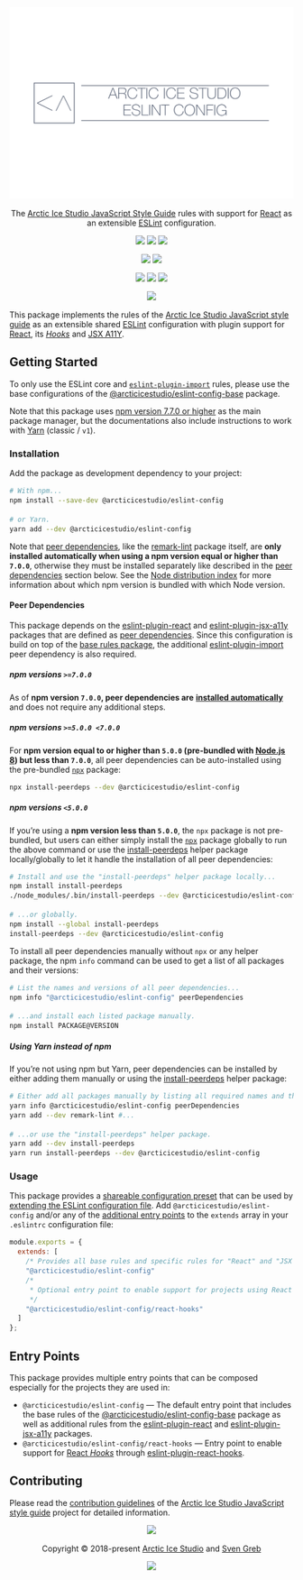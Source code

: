 <p align="center"><img src="https://raw.githubusercontent.com/arcticicestudio/styleguide-javascript/main/assets/images/packages/@arcticicestudio/eslint-config/repository-hero.svg?sanitize=true"/></p>

<p align="center">The <a href="https://github.com/arcticicestudio/styleguide-javascript" target="_blank" rel="noreferrer">Arctic Ice Studio JavaScript Style Guide</a> rules with support for <a href="https://reactjs.org" target="_blank" rel="noreferrer">React</a> as an extensible <a href="https://eslint.org" target="_blank" rel="noreferrer">ESLint</a> configuration.</p>

<p align="center"><a href="https://github.com/arcticicestudio/styleguide-javascript/releases/latest" target="_blank" rel="noreferrer"><img src="https://img.shields.io/github/release/arcticicestudio/styleguide-javascript.svg?style=flat-square&label=Release&logo=github&logoColor=eceff4&colorA=4c566a&colorB=88c0d0"/></a> <a href="https://arcticicestudio.github.io/styleguide-javascript" target="_blank" rel="noreferrer"><img src="https://img.shields.io/github/release/arcticicestudio/styleguide-javascript.svg?style=flat-square&label=Docs&logo=read-the-docs&logoColor=eceff4&colorA=4c566a&colorB=88c0d0"/></a> <a href="https://github.com/arcticicestudio/styleguide-javascript/blob/main/CHANGELOG.md" target="_blank" rel="noreferrer"><img src="https://img.shields.io/github/release/arcticicestudio/styleguide-javascript.svg?style=flat-square&label=Changelog&logo=github&logoColor=eceff4&colorA=4c566a&colorB=88c0d0"/></a></p>

<p align="center"><a href="https://www.npmjs.com/package/@arcticicestudio/eslint-config" target="_blank" rel="noreferrer"><img src="https://img.shields.io/npm/v/@arcticicestudio/eslint-config.svg?style=flat-square&label=npm&logoColor=eceff4&colorA=4c566a&colorB=88c0d0&logo=data:image/svg+xml;base64,PHN2ZyB4bWxucz0iaHR0cDovL3d3dy53My5vcmcvMjAwMC9zdmciIHdpZHRoPSIxNiIgaGVpZ2h0PSIxNiI+PHBhdGggZmlsbD0iI2Q4ZGVlOSIgZD0iTTEyIDE0SDRhMiAyIDAgMCAxLTItMlY0YTIgMiAwIDAgMSAyLTJoOGEyIDIgMCAwIDEgMiAydjhhMiAyIDAgMCAxLTIgMnpNNCAzLjMzMkEuNjcuNjcgMCAwIDAgMy4zMzIgNHY4YzAgLjM2Ny4zLjY2OC42NjguNjY4aDhhLjY3LjY3IDAgMCAwIC42NjgtLjY2OFY0QS42Ny42NyAwIDAgMCAxMiAzLjMzMnptMCAwIi8+PHBhdGggZmlsbD0iI2Q4ZGVlOSIgZD0iTTggNmgyLjY2OHY2LjY2OEg4em0wIDAiLz48L3N2Zz4K"/></a> <a href="https://www.npmjs.com/package/@arcticicestudio/eslint-config" target="_blank" rel="noreferrer"><img src="https://img.shields.io/npm/dt/@arcticicestudio/eslint-config.svg?style=flat-square&label=Downloads&logoColor=eceff4&colorA=4c566a&colorB=88c0d0&logo=data:image/svg+xml;base64,PHN2ZyB4bWxucz0iaHR0cDovL3d3dy53My5vcmcvMjAwMC9zdmciIHdpZHRoPSIxNiIgaGVpZ2h0PSIxNiI+PHBhdGggZmlsbD0iI2Q4ZGVlOSIgZD0iTTEyIDE0SDRhMiAyIDAgMCAxLTItMlY0YTIgMiAwIDAgMSAyLTJoOGEyIDIgMCAwIDEgMiAydjhhMiAyIDAgMCAxLTIgMnpNNCAzLjMzMkEuNjcuNjcgMCAwIDAgMy4zMzIgNHY4YzAgLjM2Ny4zLjY2OC42NjguNjY4aDhhLjY3LjY3IDAgMCAwIC42NjgtLjY2OFY0QS42Ny42NyAwIDAgMCAxMiAzLjMzMnptMCAwIi8+PHBhdGggZmlsbD0iI2Q4ZGVlOSIgZD0iTTggNmgyLjY2OHY2LjY2OEg4em0wIDAiLz48L3N2Zz4K"/></a></p>

<p align="center"><a href="https://github.com/arcticicestudio/styleguide-javascript/releases/latest" target="_blank" rel="noreferrer"><img src="https://img.shields.io/github/release/arcticicestudio/styleguide-javascript.svg?style=flat-square&label=JavaScript%20Style%20Guide&logoColor=eceff4&colorA=4c566a&colorB=88c0d0&logo=javascript"/></a> <a href="https://github.com/arcticicestudio/styleguide-markdown/releases/latest" target="_blank" rel="noreferrer"><img src="https://img.shields.io/github/release/arcticicestudio/styleguide-markdown.svg?style=flat-square&label=Markdown%20Style%20Guide&logoColor=eceff4&colorA=4c566a&colorB=88c0d0&logo=markdown"/></a> <a href="https://github.com/arcticicestudio/styleguide-git/releases/latest" target="_blank" rel="noreferrer"><img src="https://img.shields.io/github/release/arcticicestudio/styleguide-git.svg?style=flat-square&label=Git%20Style%20Guide&logoColor=eceff4&colorA=4c566a&colorB=88c0d0&logo=git"/></a></p>

<p align="center"><a href="https://github.com/arcticicestudio/styleguide-javascript/actions" target="_blank" rel="noreferrer"><img src="https://img.shields.io/github/workflow/status/arcticicestudio/styleguide-javascript/ci?style=flat-square&label=CI&logoColor=eceff4&colorA=4c566a&logo=github-actions"/></a></p>

This package implements the rules of the [Arctic Ice Studio JavaScript style guide][gh-stg-repo] as an extensible shared [ESLint][] configuration with plugin support for [React][gh-esl-p-react], its [_Hooks_][gh-esl-p-react-hooks] and [JSX A11Y][gh-esl-p-jsx-a11y].

## Getting Started

To only use the ESLint core and [`eslint-plugin-import`][gh-esl-p-import] rules, please use the base configurations of the [@arcticicestudio/eslint-config-base][gh-t-pkg-esl-base] package.

Note that this package uses [npm version 7.7.0 or higher][gh-blog-npm_v7] as the main package manager, but the documentations also include instructions to work with [Yarn][yarn-classic] (classic / `v1`).

### Installation

Add the package as development dependency to your project:

```sh
# With npm...
npm install --save-dev @arcticicestudio/eslint-config

# or Yarn.
yarn add --dev @arcticicestudio/eslint-config
```

Note that [peer dependencies][node-blog-peer_deps], like the [remark-lint][gh-remarkjs/remark-lint] package itself, are **only installed automatically when using a npm version equal or higher than `7.0.0`**, otherwise they must be installed separately like described in the [peer dependencies](#peer-dependencies) section below.
See the [Node distribution index][node-dist-index] for more information about which npm version is bundled with which Node version.

#### Peer Dependencies

This package depends on the [eslint-plugin-react][gh-esl-p-react] and [eslint-plugin-jsx-a11y][gh-esl-p-jsx-a11y] packages that are defined as [peer dependencies][node-blog-peer_deps].
Since this configuration is build on top of the [base rules package][gh-t-pkg-esl-base], the additional [eslint-plugin-import][gh-esl-p-import] peer dependency is also required.

##### npm versions `>=7.0.0`

As of **npm version `7.0.0`, peer dependencies are** [**installed automatically**][gh-npm/rfcs-blob-install_peer_deps] and does not require any additional steps.

##### npm versions `>=5.0.0 <7.0.0`

For **npm version equal to or higher than `5.0.0` (pre-bundled with [Node.js 8][node-dist-v8-latest]) but less than `7.0.0`**, all peer dependencies can be auto-installed using the pre-bundled [`npx`][npm-npx] package:

```sh
npx install-peerdeps --dev @arcticicestudio/eslint-config
```

##### npm versions `<5.0.0`

If you’re using a **npm version less than `5.0.0`**, the `npx` package is not pre-bundled, but users can either simply install the [`npx`][npm-npx] package globally to run the above command or use the [install-peerdeps][npm-install-peerdeps] helper package locally/globally to let it handle the installation of all peer dependencies:

```sh
# Install and use the "install-peerdeps" helper package locally...
npm install install-peerdeps
./node_modules/.bin/install-peerdeps --dev @arcticicestudio/eslint-config

# ...or globally.
npm install --global install-peerdeps
install-peerdeps --dev @arcticicestudio/eslint-config
```

To install all peer dependencies manually without `npx` or any helper package, the npm `info` command can be used to get a list of all packages and their versions:

```sh
# List the names and versions of all peer dependencies...
npm info "@arcticicestudio/eslint-config" peerDependencies

# ...and install each listed package manually.
npm install PACKAGE@VERSION
```

##### Using Yarn instead of npm

If you’re not using npm but Yarn, peer dependencies can be installed by either adding them manually or using the [install-peerdeps][npm-install-peerdeps] helper package:

```sh
# Either add all packages manually by listing all required names and their versions and install them manually...
yarn info @arcticicestudio/eslint-config peerDependencies
yarn add --dev remark-lint #...

# ...or use the "install-peerdeps" helper package.
yarn add --dev install-peerdeps
yarn run install-peerdeps --dev @arcticicestudio/eslint-config
```

### Usage

This package provides a [shareable configuration preset][esl-d-conf_share] that can be used by [extending the ESLint configuration file][esl-d-config#ext_conf]. Add `@arcticicestudio/eslint-config` and/or any of the [additional entry points](#entry-points) to the `extends` array in your `.eslintrc` configuration file:

```js
module.exports = {
  extends: [
    /* Provides all base rules and specific rules for "React" and "JSX A11Y". */
    "@arcticicestudio/eslint-config"
    /*
     * Optional entry point to enable support for projects using React Hooks.
     */
    "@arcticicestudio/eslint-config/react-hooks"
  ]
};
```

## Entry Points

This package provides multiple entry points that can be composed especially for the projects they are used in:

- `@arcticicestudio/eslint-config` — The default entry point that includes the base rules of the [@arcticicestudio/eslint-config-base][gh-t-pkg-esl-base] package as well as additional rules from the [eslint-plugin-react][gh-esl-p-react] and [eslint-plugin-jsx-a11y][gh-esl-p-jsx-a11y] packages.
- `@arcticicestudio/eslint-config/react-hooks` — Entry point to enable support for [React _Hooks_][react-d-hooks] through [eslint-plugin-react-hooks][gh-esl-p-react-hooks].

## Contributing

Please read the [contribution guidelines][gh-stg-b-readme#contrib] of the [Arctic Ice Studio JavaScript style guide][gh-stg-repo] project for detailed information.

<p align="center"><img src="https://raw.githubusercontent.com/arcticicestudio/nord-docs/master/assets/images/nord/repository-footer-separator.svg?sanitize=true" /></p>

<p align="center">Copyright &copy; 2018-present <a href="https://www.arcticicestudio.com" target="_blank" rel="noreferrer">Arctic Ice Studio</a> and <a href="https://www.svengreb.de" target="_blank" rel="noreferrer">Sven Greb</a></p>

<p align="center"><a href="https://github.com/arcticicestudio/styleguide-javascript/blob/main/LICENSE" target="_blank" rel="noreferrer"><img src="https://img.shields.io/static/v1.svg?style=flat-square&label=License&message=MIT&logoColor=eceff4&logo=github&colorA=4c566a&colorB=88c0d0"/></a></p>

[esl-d-conf_share]: https://eslint.org/docs/developer-guide/shareable-configs
[esl-d-config#ext_conf]: https://eslint.org/docs/user-guide/configuring#extending-configuration-files
[eslint]: https://eslint.org
[gh-blog-npm_v7]: https://github.blog/2020-10-13-presenting-v7-0-0-of-the-npm-cli
[gh-esl-p-import]: https://github.com/benmosher/eslint-plugin-import
[gh-esl-p-jsx-a11y]: https://github.com/evcohen/eslint-plugin-jsx-a11y
[gh-esl-p-react-hooks]: https://github.com/facebook/react/tree/master/packages/eslint-plugin-react-hooks
[gh-esl-p-react]: https://github.com/yannickcr/eslint-plugin-react
[gh-npm/rfcs-blob-install_peer_deps]: https://github.com/npm/rfcs/blob/latest/implemented/0025-install-peer-deps.md
[gh-remarkjs/remark-lint]: https://github.com/remarkjs/remark-lint
[gh-stg-b-readme#contrib]: https://github.com/arcticicestudio/styleguide-javascript#contributing
[gh-stg-repo]: https://github.com/arcticicestudio/styleguide-javascript
[gh-t-pkg-esl-base]: https://github.com/arcticicestudio/styleguide-javascript/tree/main/packages/@arcticicestudio/eslint-config-base
[node-blog-peer_deps]: https://nodejs.org/en/blog/npm/peer-dependencies
[node-dist-index]: https://nodejs.org/dist/index.json
[node-dist-v8-latest]: https://nodejs.org/dist/latest-v8.x
[npm-install-peerdeps]: https://www.npmjs.com/package/install-peerdeps
[npm-npx]: https://www.npmjs.com/package/npx
[react-d-hooks]: https://reactjs.org/docs/hooks-intro.html
[yarn-classic]: https://classic.yarnpkg.com

